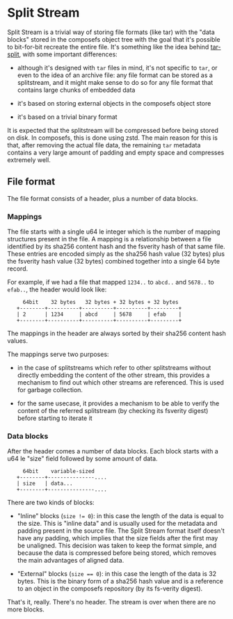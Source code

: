 # Split Stream

Split Stream is a trivial way of storing file formats (like tar) with the "data
blocks" stored in the composefs object tree with the goal that it's possible to
bit-for-bit recreate the entire file.  It's something like the idea behind
[tar-split](https://github.com/vbatts/tar-split), with some important differences:

 - although it's designed with `tar` files in mind, it's not specific to `tar`,
   or even to the idea of an archive file: any file format can be stored as a
   splitstream, and it might make sense to do so for any file format that
   contains large chunks of embedded data

 - it's based on storing external objects in the composefs object store

 - it's based on a trivial binary format

It is expected that the splitstream will be compressed before being stored on
disk.  In composefs, this is done using zstd.  The main reason for this is
that, after removing the actual file data, the remaining `tar` metadata
contains a very large amount of padding and empty space and compresses
extremely well.

## File format

The file format consists of a header, plus a number of data blocks.

### Mappings

The file starts with a single u64 le integer which is the number of mapping
structures present in the file.  A mapping is a relationship between a file
identified by its sha256 content hash and the fsverity hash of that same file.
These entries are encoded simply as the sha256 hash value (32 bytes) plus the
fsverity hash value (32 bytes) combined together into a single 64 byte record.

For example, if we had a file that mapped `1234..` to `abcd..` and `5678..` to
`efab..`, the header would look like:

```
     64bit    32 bytes   32 bytes + 32 bytes + 32 bytes
   +--------+----------+----------+----------+---------+
   | 2      | 1234     | abcd     | 5678     | efab    |
   +--------+----------+----------+----------+---------+
```

The mappings in the header are always sorted by their sha256 content hash
values.

The mappings serve two purposes:

 - in the case of splitstreams which refer to other splitstreams without
   directly embedding the content of the other stream, this provides a
   mechanism to find out which other streams are referenced.  This is used for
   garbage collection.

 - for the same usecase, it provides a mechanism to be able to verify the
   content of the referred splitstream (by checking its fsverity digest) before
   starting to iterate it

### Data blocks

After the header comes a number of data blocks.  Each block starts with a u64
le "size" field followed by some amount of data.

```
     64bit    variable-sized
   +--------+---------------....
   | size   | data...
   +--------+---------------....
```

There are two kinds of blocks:

  - "Inline" blocks (`size != 0`): in this case the length of the data is equal
    to the size.  This is "inline data" and is usually used for the metadata
    and padding present in the source file.  The Split Stream format itself
    doesn't have any padding, which implies that the size fields after the
    first may be unaligned.  This decision was taken to keep the format simple,
    and because the data is compressed before being stored, which removes the
    main advantages of aligned data.

  - "External" blocks (`size == 0`): in this case the length of the data is 32
    bytes.  This is the binary form of a sha256 hash value and is a reference
    to an object in the composefs repository (by its fs-verity digest).

That's it, really.  There's no header.  The stream is over when there are no
more blocks.
